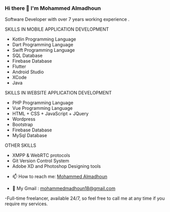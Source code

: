 ### Hi there 👋 I'm Mohammed Almadhoun

Software Developer with over 7 years working experience .

SKILLS IN MOBILE APPLICATION DEVELOPMENT
* Kotlin Programming Language
* Dart Programming Language
* Swift Programming Language
* SQL Database
* Firebase Database
* Flutter 
* Android Studio
* XCode
* Java

SKILLS IN WEBSITE APPLICATION DEVELOPMENT
* PHP Programming Language
* Vue Programming Language
* HTML + CSS + JavaScript + JQuery
* Wordpress
* Bootstrap
* Firebase Database
* MySql Database


OTHER SKILLS 
* XMPP & WebRTC protocols
* Git Version Control System
* Adobe XD and Photoshop Designing tools

- 📫 How to reach me: <a class="badge-base__link LI-simple-link" href="https://ps.linkedin.com/in/moe-madhoun?trk=profile-badge">Mohammed Almadhoun</a>
              
- 💬 My Gmail : mohammedmadhoun18@gmail.com

-Full-time freelancer, available 24/7, so feel free to call me at any time if you require my services.
              
